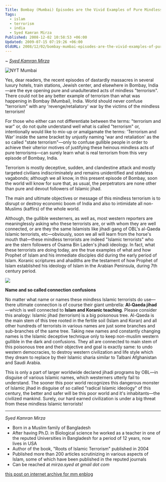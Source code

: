 ```yaml
---
Title: Bombay (Mumbai) Episodes are the Vivid Examples of Pure Mindless Terrorism!
Tags:
  - islam
  - terrorism
  - india
  - Syed Kamran Mirza
Published: 2008-12-02 10:58:53 +06:00
Updated: 2009-07-15 07:19:26 +06:00
OldURL: 2008/12/02/bombay-mumbai-episodes-are-the-vivid-examples-of-pure-mindless-terrorism/
---
```


~ *[Syed Kamran Mirza](https://gold.mukto-mona.com/Articles/skm/index.html)*  
  
![NYT Mumbai](https://graphics8.nytimes.com/images/2008/11/29/world/29mumbai_600a.JPG)

Yes, dear readers, the recent episodes of dastardly massacres in several luxury hotels, train stations, Jewish center, and elsewhere in Bombay, India—are the eye opening pure and unadulterated acts of mindless "terrorism". There could not be any better example of terrorism than what was happening in Bombay (Mumbai), India. World should never confuse "terrorism" with any 'revenge/retaliatory' war by the victims of the mindless terrorism!

For those who either can not differentiate between the terms: "terrorism and war" or, do not quite understand well what is called "terrorism" or, intentionally would like to mix-up or amalgamate the terms: 'Terrorism and War' inside the same bracket by unjustly naming 'war and retaliation' as the so called "state terrorism"—only to confuse gullible people in order to achieve their ulterior motives of justifying these heinous mindless acts of pure terrorisms—can surely learn what is real terrorism from this very episode of Bombay, India.

Terrorism is mostly deceptive, sudden, and clandestine attack and mostly targeted civilians indiscriminately and remains unidentified and stateless vagabonds; although we all know, in this present episode of Bombay, soon the world will know for sure that, as usual, the perpetrators are none other than pure and devout followers of Islamic jihad.

The main and ultimate objectives or message of this mindless terrorism is to disrupt or destroy economic boom of India and also to intimidate all non-Muslims (kaffirs) of the whole world.

Although, the gullible westerners, as well as, most western reporters are meaninglessly asking who these terrorists are, or with whom they are well connected, or are they the same Islamists like jihadi gang of OBL's al-Qaeda Islamic terrorists, etc—obviously, soon we all will learn from the horse's mouth that—these mindless terrorists are indeed "Islamic terrorists" who are the stern followers of Osama Bin Laden's jihadi ideology. In fact, what these terrorists are doing today, are the true examples of what and how Prophet of Islam and his immediate disciples did during the early period of Islam.  Koranic scriptures and ahadiths are the testament of how Prophet of Islam established his ideology of Islam in the Arabian Peninsula, during 7th century period.

![](https://www.telegraph.co.uk/telegraph/multimedia/archive/01122/mumbai-suspect_1122077c.jpg)

**Name and so called connection confusions**

No matter what name or names these mindless Islamic terrorists do use—there ultimate connection is of course their giant umbrella: **Al-Qaeda jihad** —which is well connected to **Islam and Koranic teaching**. Please consider this analogy: Islamic jihad (terrorism) is a big poisonous tree. Al-Qaeda is the main stem of this tree rooted in the fertile soil (Islam and Koran) and all other hundreds of terrorists in various names are just some branches and sub-branches of the same tree. Taking new names and constantly changing names is the Islamic deceptive technique only to keep non-muslim western gullible in the dark and confusions. They all are connected to main stem of this poisonous tree and their objective and goal is exactly same: to undo western democracies, to destroy western civilization and life style which they dream to replace by their Islamic sharia similar to Talbani Afghanistan and Saudi Arabia.

This is only a part of larger worldwide declared jihadi programs by OBL—in disguise of various Islamic names, which westerners utterly fail to understand. The sooner this poor world recognizes this dangerous monster of Islamic jihad in disguise of  so called "radical Islamic ideology" of this century, the better and safer will be this poor world and it's inhabitants—the civilized mankind. Surely, our hard earned civilization is under a big threat from these mindless Islamic terrorists!

-----
*Syed Kamran Mirza*
- Born in a Muslim family of Bangladesh
- After having Ph.D. in Biological science he worked as a teacher in one of the reputed Universities in Bangladesh for a period of 12 years, now lives in USA
- Author of the book, "Roots of Islamic Terrorism" published in 2004
- Published more than 200 articles scrutinizing in various aspects of Islam, some of which have been published in the reputed journals
- Can be reached at *mirza.syed at gmail dot com*

[this post on internet archive for mm enblog](https://web.archive.org/web/20191030045403/https://enblog.mukto-mona.com/2008/12/02/bombay-mumbai-episodes-are-the-vivid-examples-of-pure-mindless-terrorism)